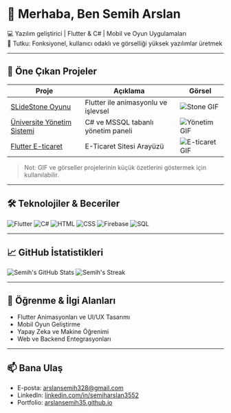 # 👋 Merhaba, Ben Semih Arslan

💻 Yazılım geliştirici | Flutter & C# | Mobil ve Oyun Uygulamaları  
🎯 Tutku: Fonksiyonel, kullanıcı odaklı ve görselliği yüksek yazılımlar üretmek  

---

## 🚀 Öne Çıkan Projeler

| Proje | Açıklama | Görsel |
|-------|----------|--------|
| [SLideStone Oyunu](link) | Flutter ile animasyonlu ve işlevsel | ![Stone GIF](link.gif) |
| [Üniversite Yönetim Sistemi](link) | C# ve MSSQL tabanlı yönetim paneli | ![Yönetim GIF](link.gif) |
| [Flutter E-ticaret](link) | E-Ticaret Sitesi Arayüzü | ![E-ticaret GIF](link.gif) |

> Not: GIF ve görseller projelerinin küçük özetlerini göstermek için kullanılabilir.

---

## 🛠️ Teknolojiler & Beceriler

![Flutter](https://img.shields.io/badge/Flutter-02569B?style=for-the-badge&logo=flutter&logoColor=white)
![C#](https://img.shields.io/badge/C%23-239120?style=for-the-badge&logo=c-sharp&logoColor=white)
![HTML](https://img.shields.io/badge/HTML-E34F26?style=for-the-badge&logo=html5&logoColor=white)
![CSS](https://img.shields.io/badge/CSS-1572B6?style=for-the-badge&logo=css3&logoColor=white)
![Firebase](https://img.shields.io/badge/Firebase-FFCA28?style=for-the-badge&logo=firebase&logoColor=black)
![SQL](https://img.shields.io/badge/SQL-4479A1?style=for-the-badge&logo=mysql&logoColor=white)

---

## 📈 GitHub İstatistikleri

![Semih's GitHub Stats](https://github-readme-stats.vercel.app/api?username=KULLANICI_ADIN&show_icons=true&theme=radical)
![Semih's Streak](https://github-readme-streak-stats.herokuapp.com/?user=KULLANICI_ADIN&theme=radical)

---

## 🌱 Öğrenme & İlgi Alanları
- Flutter Animasyonları ve UI/UX Tasarımı
- Mobil Oyun Geliştirme
- Yapay Zeka ve Makine Öğrenimi
- Web ve Backend Entegrasyonları

---

## 📫 Bana Ulaş
- E-posta: [arslansemih328@gmail.com](mailto:arslansemih328@gmail.com)
- LinkedIn: [linkedin.com/in/semiharslan3552](https://linkedin.com/in/semiharslan3552)
- Portfolio: [arslansemih35.github.io](https://arslansemih35.github.io)
